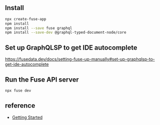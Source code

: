 ## Install
```bash
npx create-fuse-app
npm install
npm install --save fuse graphql
npm install --save-dev @graphql-typed-document-node/core
```

## Set up GraphQLSP to get IDE autocomplete
https://fusedata.dev/docs/setting-fuse-up-manually#set-up-graphqlsp-to-get-ide-autocomplete

## Run the Fuse API server
```bash
npx fuse dev
```

## reference
- [Getting Started](https://fusedata.dev/docs)

